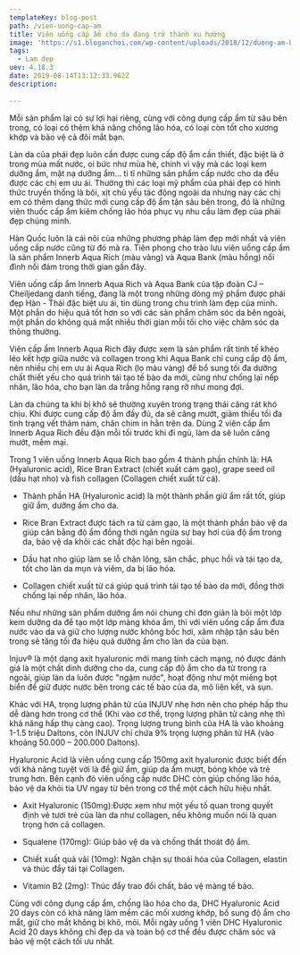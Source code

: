 ```yaml
---
templateKey: blog-post
path: /vien-uong-cap-am
title: Viên uống cấp ẩm cho da đang trở thành xu hướng
image: 'https://s1.bloganchoi.com/wp-content/uploads/2018/12/duong-am-bang-dau-dua.jpg' 
tags:
  - Lam dep
uev: 4.18.3
date: 2019-08-14T13:12:33.962Z
description:
 
---
```



Mỗi sản phẩm lại có sự lợi hại riêng, cùng với công dụng cấp ẩm từ sâu bên trong, có loại có thêm khả năng chống lão hóa, có loại còn tốt cho xương khớp và bảo vệ cả đôi mắt bạn.

Làn da của phái đẹp luôn cần được cung cấp độ ẩm cần thiết, đặc biệt là ở trong mùa mất nước, oi bức như mùa hè, chính vì vậy mà các loại kem dưỡng ẩm, mặt nạ dưỡng ẩm... ti tỉ những sản phẩm cấp nước cho da đểu được các chị em ưu ái. Thường thì các loại mỹ phẩm của phải đẹp có hình thức truyền thống là bôi, xịt chủ yếu tác động ngoài da nhưng nay các chị em có thêm dạng thức mới cung cấp độ ẩm tận sâu bên trong, đó là những viên thuốc cấp ẩm kiêm chống lão hóa phục vụ nhu cầu làm đẹp của phái đẹp chúng mình.


Hàn Quốc luôn là cái nôi của những phương pháp làm đẹp mới nhất và viên uống cấp nước cũng từ đó mà ra. Tiên phong cho trào lưu viên uống cấp ẩm là sản phẩm Innerb Aqua Rich (màu vàng) và Aqua Bank (màu hồng) nổi đình nổi đám trong thời gian gần đây.


Viên uống cấp ẩm Innerb Aqua Rich và Aqua Bank của tập đoàn CJ – Cheiljedang danh tiếng, đang là một trong những dòng mỹ phẩm được phái đẹp Hàn - Thái đặc biệt ưu ái, tin dùng trong chu trình làm đẹp của mình. Một phần do hiệu quả tốt hơn so với các sản phẩm chăm sóc da bên ngoài, một phần do không quá mất nhiều thời gian mỗi tối cho việc chăm sóc da thông thường.

Viên cấp ẩm Innerb Aqua Rich đây được xem là sản phẩm rất tinh tế khéo léo kết hợp giữa nước và collagen trong khi Aqua Bank chỉ cung cấp độ ẩm, nên nhiều chị em ưu ái Aqua Rich (lọ màu vàng) để bổ sung tối đa dưỡng chất thiết yếu cho quá trình tái tạo tế bào da mới, cũng như chống lại nếp nhăn, lão hóa, cho bạn làn da trắng hồng rạng rỡ như mong đợi.


Làn da chúng ta khi bị khô sẽ thường xuyên trong trạng thái căng rát khó chịu. Khi được cung cấp độ ẩm đầy đủ, da sẽ căng mướt, giảm thiểu tối đa tình trạng vết thâm nám, chân chim in hằn trên da. Dùng 2 viên cấp ẩm Innerb Aqua Rich đều đặn mỗi tối trước khi đi ngủ, làm da sẽ luôn căng mướt, mềm mại.

Trong 1 viên uống Innerb Aqua Rich bao gồm 4 thành phần chính là: HA (Hyaluronic acid), Rice Bran Extract (chiết xuất cám gạo), grape seed oil (dầu hạt nho) và fish collagen (Collagen chiết xuất từ cá).

+ Thành phần HA (Hyaluronic acid) là một thành phần giữ ẩm rất tốt, giúp giữ ẩm, dưỡng ẩm cho da. 

+ Rice Bran Extract được tách ra từ cám gạo, là một thành phần bảo vệ da giúp cân bằng độ ẩm đồng thời ngăn ngừa sự bay hơi của độ ẩm trong da, bảo vệ da khỏi các chất độc hại bên ngoài.

+ Dầu hạt nho giúp làm se lỗ chân lông, săn chắc, phục hồi và tái tạo da, tốt cho làn da mụn và viêm, da bị lão hóa.

+ Collagen chiết xuất từ cá giúp quá trình tái tạo tế bào da mới, đồng thời chống lại nếp nhăn, lão hóa.


Nếu như những sản phẩm dưỡng ẩm nói chung chỉ đơn giản là bôi một lớp kem dưỡng da để tạo một lớp màng khóa ẩm, thì với viên uống cấp ẩm đưa nước vào da và giữ cho lượng nước không bốc hơi, xâm nhập tận sâu bên trong sẽ tăng tối đa hiệu quả dưỡng ẩm cho làn da của bạn.


Injuv® là một dạng axit hyaluronic mới mang tính cách mạng, nó được đánh giá là một chất dinh dưỡng cho da, cung cấp độ ẩm cho da từ trong ra ngoài, giúp làn da luôn được "ngậm nước", hoạt động như một miếng bọt biển để giữ được nước bên trong các tế bào của da, mô liên kết, và sụn. 

Khác với HA, trọng lượng phân tử của INJUV nhẹ hơn nên cho phép hấp thu dễ dàng hơn trong cơ thể (Khi vào cơ thể, trọng lượng phân tử càng nhẹ thì khả năng hấp thụ càng cao). Trọng lượng trung bình của HA là vào khoảng 1-1.5 triệu Daltons, còn INJUV chỉ chứa 9% trọng lượng phân tử HA (vào khoảng 50.000 – 200.000 Daltons).


Hyaluronic Acid là viên uống cung cấp 150mg axit hyaluronic được biết đến với khả năng tuyệt vời là để giữ ẩm, giúp da ẩm mượt, bóng khỏe và trẻ trung hơn. Bên cạnh đó viên uống cấp nước DHC còn giúp chống lão hóa, bảo vệ da khỏi tia UV ngay từ bên trong cơ thể một cách hữu hiệu nhất.

 + Axit Hyaluronic (150mg):Được xem như một yếu tố quan trong quyết định vẻ tươi trẻ của làn da như collagen, nếu không muốn nói là quan trọng hơn cả collagen.

 + Squalene (170mg): Giúp bảo vệ da và chống thất thoát độ ẩm.

 + Chiết xuất quả vải (10mg): Ngăn chặn sự thoái hóa của Collagen, elastin và thúc đẩy tái tại Collagen. 

 + Vitamin B2 (2mg): Thúc đẩy trao đổi chất, bảo vệ màng tế bào. 

Cùng với công dụng cấp ẩm, chống lão hóa cho da, DHC Hyaluronic Acid 20 days còn có khả năng làm mềm các mối xương khớp, bổ sung độ ẩm cho mắt, giữ cho mắt không bị khô, mỏi. Mỗi ngày uống 1 viên DHC Hyaluronic Acid 20 days không chỉ đẹp da và toàn bộ cơ thể đều được chăm sóc và bảo vệ một cách tối ưu nhất. 